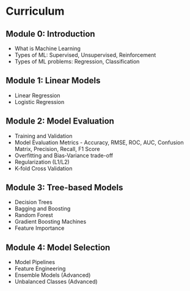 # Curriculum

## Module 0: Introduction
- What is Machine Learning
- Types of ML: Supervised, Unsupervised, Reinforcement
- Types of ML problems: Regression, Classification

## Module 1: Linear Models
- Linear Regression
- Logistic Regression

## Module 2: Model Evaluation
- Training and Validation
- Model Evaluation Metrics - Accuracy, RMSE, ROC, AUC, Confusion Matrix, Precision, Recall, F1 Score
- Overfitting and Bias-Variance trade-off
- Regularization (L1/L2)
- K-fold Cross Validation

## Module 3: Tree-based Models
- Decision Trees
- Bagging and Boosting
- Random Forest
- Gradient Boosting Machines
- Feature Importance

## Module 4: Model Selection
- Model Pipelines
- Feature Engineering
- Ensemble Models (Advanced)
- Unbalanced Classes (Advanced)
